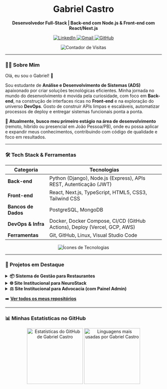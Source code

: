 <div align="center">
  <h1>Gabriel Castro</h1>
  <p><strong>Desenvolvedor Full-Stack | Back-end com Node.js & Front-end com React/Next.js</strong></p>
</div>

<p align="center">
  <a href="https://www.linkedin.com/in/gabriel-castro-9a9745209/" target="_blank">
    <img src="https://img.shields.io/badge/LinkedIn-0A66C2?style=for-the-badge&logo=linkedin&logoColor=white" alt="LinkedIn"/>
  </a>
  <a href="mailto:gabriel.castrogt10@gmail.com" target="_blank">
    <img src="https://img.shields.io/badge/Gmail-D14836?style=for-the-badge&logo=gmail&logoColor=white" alt="Gmail"/>
  </a>
  <a href="https://github.com/DevBielCastro" target="_blank">
    <img src="https://img.shields.io/badge/GitHub-181717?style=for-the-badge&logo=github&logoColor=white" alt="GitHub"/>
  </a>
</p>

<div align="center">
  <img src="https://komarev.com/ghpvc/?username=DevBielCastro&style=flat-square&color=blueviolet" alt="Contador de Visitas"/>
</div>

---

### 👨‍💻 Sobre Mim

Olá, eu sou o Gabriel! 👋

Sou estudante de **Análise e Desenvolvimento de Sistemas (ADS)** apaixonado por criar soluções tecnológicas eficientes. Minha jornada no mundo do desenvolvimento é movida pela curiosidade, com foco em **Back-end**, na construção de interfaces ricas no **Front-end** e na exploração do universo **DevOps**. Gosto de construir APIs limpas e escaláveis, automatizar processos de deploy e entregar sistemas funcionais ponta a ponta.

🚀 **Atualmente, busco meu primeiro estágio na área de desenvolvimento** (remoto, híbrido ou presencial em João Pessoa/PB), onde eu possa aplicar e expandir meus conhecimentos, contribuindo com código de qualidade e foco em resultados.

---

### 🛠️ Tech Stack & Ferramentas

| Categoria | Tecnologias |
|-----------|--------------------------------------------------------------------------------|
| **Back-end** | Python (Django), Node.js (Express), APIs REST, Autenticação (JWT) |
| **Front-end** | React, Next.js, TypeScript, HTML5, CSS3, Tailwind CSS |
| **Bancos de Dados**| PostgreSQL, MongoDB |
| **DevOps & Infra**| Docker, Docker Compose, CI/CD (GitHub Actions), Deploy (Vercel, GCP, AWS) |
| **Ferramentas** | Git, GitHub, Linux, Visual Studio Code |

<p align="center">
  <img src="https://skillicons.dev/icons?i=python,django,nodejs,express,postgres,mongodb,react,ts,tailwind,docker,git,github,linux,gcp,vercel,aws&perline=8&theme=dark" alt="Ícones de Tecnologias" />
</p>

---

### 🚀 Projetos em Destaque

<details>
<summary><strong>📦 Sistema de Gestão para Restaurantes</strong></summary>

> Sistema completo para gestão de restaurantes, incluindo cardápio digital, gerenciamento de produtos, categorias, pedidos e autenticação de usuários.
- **Stack:** Node.js, Express, PostgreSQL, Next.js, Tailwind CSS, TypeScript, Docker.
- **Destaques:** API organizada em camadas (routes/controllers/services), painel administrativo funcional e integração completa entre front-end e back-end.
- **[🔗 Repositório no GitHub](https://github.com/DevBielCastro/Sistema_Restaurante)**

</details>

<details>
<summary><strong>🌐 Site Institucional para NeuroStack</strong></summary>

> Website institucional para a startup de desenvolvimento NeuroStack, apresentando portfólio, serviços e informações de contato.
- **Stack:** Next.js, React, TypeScript, Tailwind CSS.
- **Destaques:** Design moderno e responsivo, focado em performance e na apresentação clara dos projetos da empresa.
- **[🔗 Repositório no GitHub](https://github.com/DevBielCastro/neurostack-site-pessoal)**

</details>

<details>
<summary><strong>⚖️ Site Institucional para Advocacia (com Painel Admin)</strong></summary>

> Landing page e sistema de gerenciamento de conteúdo para um escritório de advocacia, permitindo a publicação e gestão de artigos.
- **Stack:** Node.js, Express, PostgreSQL, JWT, EJS, Tailwind CSS.
- **Destaques:** Autenticação segura com JWT, painel administrativo para gestão de posts e estrutura de back-end modular.
- **[🔗 Repositório no GitHub](https://github.com/DevBielCastro/projetositegabrielmarioadv)**

</details>

➡️ **[Ver todos os meus repositórios](https://github.com/DevBielCastro?tab=repositories)**

---

### 📊 Minhas Estatísticas no GitHub

<div align="center">
  <img
    height="180em"
    src="https://github-readme-stats.vercel.app/api?username=DevBielCastro&show_icons=true&theme=radical&include_all_commits=true&rank_icon=percentile&custom_title=Estatísticas%20do%20GitHub&cache_seconds=1800"
    alt="Estatísticas do GitHub de Gabriel Castro"
  />
  <img
    height="180em"
    src="https://github-readme-stats.vercel.app/api/top-langs/?username=DevBielCastro&layout=compact&langs_count=8&theme=radical&cache_seconds=1800&custom_title=Linguagens%20Mais%20Usadas"
    alt="Linguagens mais usadas por Gabriel Castro"
  />
</div>
